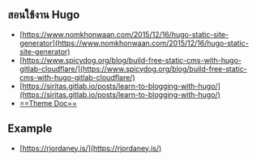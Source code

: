 

## สอนใช้งาน Hugo

- [https://www.nomkhonwaan.com/2015/12/16/hugo-static-site-generator](https://www.nomkhonwaan.com/2015/12/16/hugo-static-site-generator)
- [https://www.spicydog.org/blog/build-free-static-cms-with-hugo-gitlab-cloudflare/](https://www.spicydog.org/blog/build-free-static-cms-with-hugo-gitlab-cloudflare/)
- [https://siritas.gitlab.io/posts/learn-to-blogging-with-hugo/](https://siritas.gitlab.io/posts/learn-to-blogging-with-hugo/)
- [==Theme Doc==](https://themes.gohugo.io/hugo-refresh/)

## Example
- [https://rjordaney.is/](https://rjordaney.is/)



<!--stackedit_data:
eyJoaXN0b3J5IjpbLTIxMzA4NTUzNzUsMTM0NzQzOTE1LDIzOT
UyODgwNV19
-->